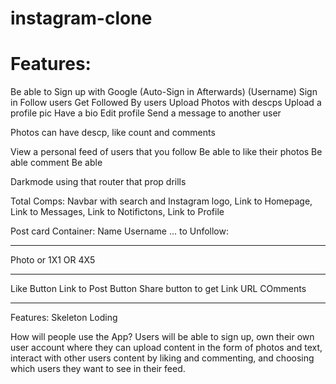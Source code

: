 # instagram-clone

# Features: 


Be able to Sign up with Google (Auto-Sign in Afterwards)
(Username)
Sign in
Follow users
Get Followed By users
Upload Photos with descps
Upload a profile pic
Have a bio
Edit profile
Send a message to another user

Photos can have descp, like count and comments

View a personal feed of users that you follow
Be able to like their photos
Be able comment
Be able 

Darkmode using that router that prop drills


Total Comps:
Navbar with search and Instagram logo, Link to Homepage, Link to Messages, Link to Notifictons, Link to Profile

Post card Container:
Name
Username
... to Unfollow:
______________
Photo or 1X1 OR 4X5
________________
Like Button
Link to  Post Button
Share button to get Link URL
COmments
________________

Features:
Skeleton Loding

How will people use the App?
Users will be able to sign up, own their own user account where they can upload content in the form of photos and text,
interact with other users content by liking and commenting, and choosing which users they want to see in their feed.

